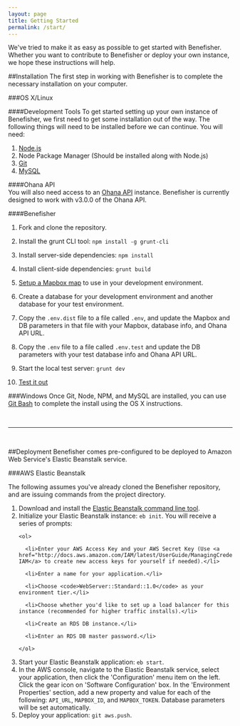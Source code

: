 ```yaml
---
layout: page
title: Getting Started
permalink: /start/
---
```


We've tried to make it as easy as possible to get started with Benefisher. Whether you want to contribute to Benefisher or deploy your own instance, we hope these instructions will help.

##Installation
The first step in working with Benefisher is to complete the necessary installation on your computer.

###OS X/Linux

####Development Tools
To get started setting up your own instance of Benefisher, we first need to get some installation out of the way.
The following things will need to be installed before we can continue. You will need:

  1. [Node.js](https://github.com/joyent/node/wiki/installing-node.js-via-package-manager)
  2. Node Package Manager (Should be installed along with Node.js)
  3. [Git](https://help.github.com/articles/set-up-git/)
  4. [MySQL](http://dev.mysql.com/doc/refman/5.0/en/macosx-installation.html)

####Ohana API  
You will also need access to an [Ohana API](http://ohanapi.org/) instance. Benefisher is currently designed to work with v3.0.0 of the Ohana API.

####Benefisher
1. Fork and clone the repository.
 
2. Install the grunt CLI tool: `npm install -g grunt-cli`

3. Install server-side dependencies: `npm install`

4. Install client-side dependencies: `grunt build`

5. [Setup a Mapbox map](https://www.mapbox.com/help/creating-new-map/) to use in your development environment.

6. Create a database for your development environment and another database for your test environment.

7. Copy the `.env.dist` file to a file called `.env`, and update the Mapbox and DB parameters in that file with your Mapbox, database info, and Ohana API URL.

8. Copy the `.env` file to a file called `.env.test` and update the DB parameters with your test database info and Ohana API URL.

9. Start the local test server: `grunt dev`

10. [Test it out](http://localhost:3000)

###Windows
Once Git, Node, NPM, and MySQL are installed, you can use [Git Bash](http://msysgit.github.io/) to complete the install using the OS X instructions.

<br />
<hr />
<br />

##Deployment
Benefisher comes pre-configured to be deployed to Amazon Web Service's Elastic Beanstalk service.

###AWS Elastic Beanstalk

The following assumes you've already cloned the Benefisher repository, and are issuing commands from the project directory.

<ol>

  <li>Download and install the <a href="http://aws.amazon.com/code/6752709412171743">Elastic Beanstalk command line tool</a>.</li>
  
  <li>Initialize your Elastic Beanstalk instance: <code>eb init</code>. You will receive a series of prompts:
  
    <ol>
    
      <li>Enter your AWS Access Key and your AWS Secret Key (Use <a href="http://docs.aws.amazon.com/IAM/latest/UserGuide/ManagingCredentials.html">AWS IAM</a> to create new access keys for yourself if needed).</li>
      
      <li>Enter a name for your application.</li>
      
      <li>Choose <code>WebServer::Standard::1.0</code> as your environment tier.</li>
      
      <li>Choose whether you'd like to set up a load balancer for this instance (recommended for higher traffic installs).</li>
      
      <li>Create an RDS DB instance.</li>
      
      <li>Enter an RDS DB master password.</li>
    
    </ol>
  </li>
  
  <li>Start your Elastic Beanstalk application: <code>eb start</code>.</li>
  
  <li>In the AWS console, navigate to the Elastic Beanstalk service, select your application, then click the 'Configuration' menu item on the left. Click the gear icon on 'Software Configuration' box. In the 'Environment Properties' section, add a new property and value for each of the following: <code>API_URL</code>, <code>MAPBOX_ID</code>, and <code>MAPBOX_TOKEN</code>. Database parameters will be set automatically.</li>
  
  <li>Deploy your application: <code>git aws.push</code>.</li>

</ol>
